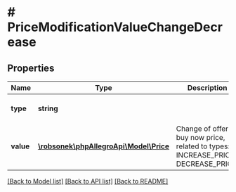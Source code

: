 # # PriceModificationValueChangeDecrease

## Properties

Name | Type | Description | Notes
------------ | ------------- | ------------- | -------------
**type** | **string** |  | [optional] [default to 'DECREASE_PRICE']
**value** | [**\robsonek\phpAllegroApi\Model\Price**](Price.md) | Change of offer buy now price, related to types: INCREASE_PRICE, DECREASE_PRICE. | [optional]

[[Back to Model list]](../../README.md#models) [[Back to API list]](../../README.md#endpoints) [[Back to README]](../../README.md)
